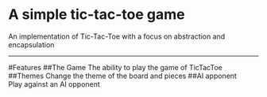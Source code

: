 # A simple tic-tac-toe game

An implementation of Tic-Tac-Toe with a focus on abstraction and encapsulation

***
#Features
##The Game
The ability to play the game of TicTacToe
##Themes
Change the theme of the board and pieces
##AI apponent  
Play against an AI opponent
